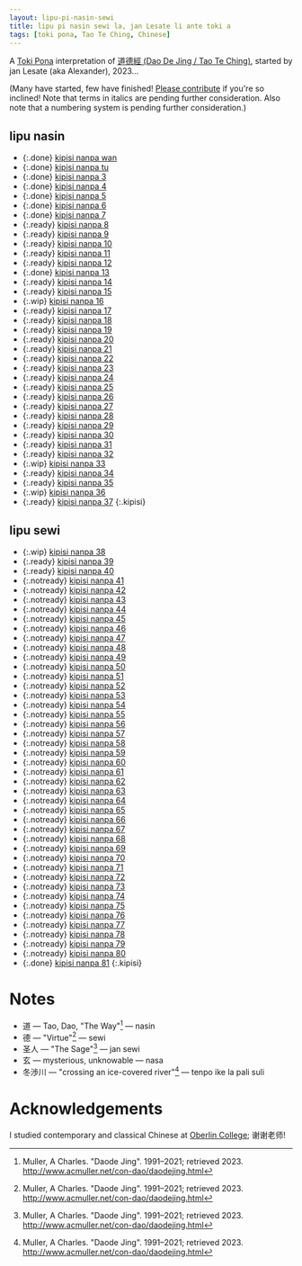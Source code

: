 ```yaml
---
layout: lipu-pi-nasin-sewi
title: lipu pi nasin sewi la, jan Lesate li ante toki a
tags: [toki pona, Tao Te Ching, Chinese]
---
```


A [Toki Pona] interpretation of [道德經 (Dao De Jing / Tao Te Ching)](https://en.wikipedia.org/wiki/Tao_Te_Ching), started by jan Lesate (aka Alexander), 2023…

(Many have started, few have finished! [Please contribute](https://github.com/alxndr/blog/tree/main/lipu-pi-nasin-sewi) if you're so inclined! Note that terms in italics are pending further consideration. Also note that a numbering system is pending further consideration.)


## lipu nasin

* {:.done} [kipisi nanpa wan](/lipu-pi-nasin-sewi/1)
* {:.done} [kipisi nanpa tu](/lipu-pi-nasin-sewi/2)
* {:.done} [kipisi nanpa 3](/lipu-pi-nasin-sewi/3)
* {:.done} [kipisi nanpa 4](/lipu-pi-nasin-sewi/4)
* {:.done} [kipisi nanpa 5](/lipu-pi-nasin-sewi/5)
* {:.done} [kipisi nanpa 6](/lipu-pi-nasin-sewi/6)
* {:.done} [kipisi nanpa 7](/lipu-pi-nasin-sewi/7)
* {:.ready} [kipisi nanpa 8](/lipu-pi-nasin-sewi/8)
* {:.ready} [kipisi nanpa 9](/lipu-pi-nasin-sewi/9)
* {:.ready} [kipisi nanpa 10](/lipu-pi-nasin-sewi/10)
* {:.ready} [kipisi nanpa 11](/lipu-pi-nasin-sewi/11)
* {:.ready} [kipisi nanpa 12](/lipu-pi-nasin-sewi/12)
* {:.done} [kipisi nanpa 13](/lipu-pi-nasin-sewi/13)
* {:.ready} [kipisi nanpa 14](/lipu-pi-nasin-sewi/14)
* {:.ready} [kipisi nanpa 15](/lipu-pi-nasin-sewi/15)
* {:.wip} [kipisi nanpa 16](/lipu-pi-nasin-sewi/16)
* {:.ready} [kipisi nanpa 17](/lipu-pi-nasin-sewi/17)
* {:.ready} [kipisi nanpa 18](/lipu-pi-nasin-sewi/18)
* {:.ready} [kipisi nanpa 19](/lipu-pi-nasin-sewi/19)
* {:.ready} [kipisi nanpa 20](/lipu-pi-nasin-sewi/20)
* {:.ready} [kipisi nanpa 21](/lipu-pi-nasin-sewi/21)
* {:.ready} [kipisi nanpa 22](/lipu-pi-nasin-sewi/22)
* {:.ready} [kipisi nanpa 23](/lipu-pi-nasin-sewi/23)
* {:.ready} [kipisi nanpa 24](/lipu-pi-nasin-sewi/24)
* {:.ready} [kipisi nanpa 25](/lipu-pi-nasin-sewi/25)
* {:.ready} [kipisi nanpa 26](/lipu-pi-nasin-sewi/26)
* {:.ready} [kipisi nanpa 27](/lipu-pi-nasin-sewi/27)
* {:.ready} [kipisi nanpa 28](/lipu-pi-nasin-sewi/28)
* {:.ready} [kipisi nanpa 29](/lipu-pi-nasin-sewi/29)
* {:.ready} [kipisi nanpa 30](/lipu-pi-nasin-sewi/30)
* {:.ready} [kipisi nanpa 31](/lipu-pi-nasin-sewi/31)
* {:.ready} [kipisi nanpa 32](/lipu-pi-nasin-sewi/32)
* {:.wip} [kipisi nanpa 33](/lipu-pi-nasin-sewi/33)
* {:.ready} [kipisi nanpa 34](/lipu-pi-nasin-sewi/34)
* {:.ready} [kipisi nanpa 35](/lipu-pi-nasin-sewi/35)
* {:.wip} [kipisi nanpa 36](/lipu-pi-nasin-sewi/36)
* {:.ready} [kipisi nanpa 37](/lipu-pi-nasin-sewi/37)
{:.kipisi}

## lipu sewi

* {:.wip} [kipisi nanpa 38](/lipu-pi-nasin-sewi/38)
* {:.ready} [kipisi nanpa 39](/lipu-pi-nasin-sewi/39)
* {:.ready} [kipisi nanpa 40](/lipu-pi-nasin-sewi/40)
* {:.notready} [kipisi nanpa 41](/lipu-pi-nasin-sewi/41)
* {:.notready} [kipisi nanpa 42](/lipu-pi-nasin-sewi/42)
* {:.notready} [kipisi nanpa 43](/lipu-pi-nasin-sewi/43)
* {:.notready} [kipisi nanpa 44](/lipu-pi-nasin-sewi/44)
* {:.notready} [kipisi nanpa 45](/lipu-pi-nasin-sewi/45)
* {:.notready} [kipisi nanpa 46](/lipu-pi-nasin-sewi/46)
* {:.notready} [kipisi nanpa 47](/lipu-pi-nasin-sewi/47)
* {:.notready} [kipisi nanpa 48](/lipu-pi-nasin-sewi/48)
* {:.notready} [kipisi nanpa 49](/lipu-pi-nasin-sewi/49)
* {:.notready} [kipisi nanpa 50](/lipu-pi-nasin-sewi/50)
* {:.notready} [kipisi nanpa 51](/lipu-pi-nasin-sewi/51)
* {:.notready} [kipisi nanpa 52](/lipu-pi-nasin-sewi/52)
* {:.notready} [kipisi nanpa 53](/lipu-pi-nasin-sewi/53)
* {:.notready} [kipisi nanpa 54](/lipu-pi-nasin-sewi/54)
* {:.notready} [kipisi nanpa 55](/lipu-pi-nasin-sewi/55)
* {:.notready} [kipisi nanpa 56](/lipu-pi-nasin-sewi/56)
* {:.notready} [kipisi nanpa 57](/lipu-pi-nasin-sewi/57)
* {:.notready} [kipisi nanpa 58](/lipu-pi-nasin-sewi/58)
* {:.notready} [kipisi nanpa 59](/lipu-pi-nasin-sewi/59)
* {:.notready} [kipisi nanpa 60](/lipu-pi-nasin-sewi/60)
* {:.notready} [kipisi nanpa 61](/lipu-pi-nasin-sewi/61)
* {:.notready} [kipisi nanpa 62](/lipu-pi-nasin-sewi/62)
* {:.notready} [kipisi nanpa 63](/lipu-pi-nasin-sewi/63)
* {:.notready} [kipisi nanpa 64](/lipu-pi-nasin-sewi/64)
* {:.notready} [kipisi nanpa 65](/lipu-pi-nasin-sewi/65)
* {:.notready} [kipisi nanpa 66](/lipu-pi-nasin-sewi/66)
* {:.notready} [kipisi nanpa 67](/lipu-pi-nasin-sewi/67)
* {:.notready} [kipisi nanpa 68](/lipu-pi-nasin-sewi/68)
* {:.notready} [kipisi nanpa 69](/lipu-pi-nasin-sewi/69)
* {:.notready} [kipisi nanpa 70](/lipu-pi-nasin-sewi/70)
* {:.notready} [kipisi nanpa 71](/lipu-pi-nasin-sewi/71)
* {:.notready} [kipisi nanpa 72](/lipu-pi-nasin-sewi/72)
* {:.notready} [kipisi nanpa 73](/lipu-pi-nasin-sewi/73)
* {:.notready} [kipisi nanpa 74](/lipu-pi-nasin-sewi/74)
* {:.notready} [kipisi nanpa 75](/lipu-pi-nasin-sewi/75)
* {:.notready} [kipisi nanpa 76](/lipu-pi-nasin-sewi/76)
* {:.notready} [kipisi nanpa 77](/lipu-pi-nasin-sewi/77)
* {:.notready} [kipisi nanpa 78](/lipu-pi-nasin-sewi/78)
* {:.notready} [kipisi nanpa 79](/lipu-pi-nasin-sewi/79)
* {:.notready} [kipisi nanpa 80](/lipu-pi-nasin-sewi/80)
* {:.done} [kipisi nanpa 81](/lipu-pi-nasin-sewi/81)
{:.kipisi}


# Notes

* 道 — Tao, Dao, "The Way"[^Muller] — nasin
* 德 — "Virtue"[^Muller] — sewi
* 圣人 — "The Sage"[^Muller] — jan sewi
* 玄 — mysterious, unknowable — nasa
* 冬渉川 — "crossing an ice-covered river"[^Muller] — tenpo ike la pali suli

# Acknowledgements

I studied contemporary and classical Chinese at [Oberlin College](https://oberlin.edu); 谢谢老师!

<style>
  ul.kipisi {
    list-style: '☯︎  ';
    padding-left: 1.5em;
    column-width: 8.6em;
  }
  ul.kipisi li {
  }
  ul.kipisi .done a {
    font-size: 1.1em;
  }
  ul.kipisi .wip a {
    font-style: italic;
    opacity: 0.8;
  }
  ul.kipisi .ready a {
    color: gray;
    text-decoration: none;
  }
  ul.kipisi .notready a {
    color: gray;
    opacity: 0.6;
    text-decoration: none;
    font-style: italic;
  }
</style>

[^Muller]: Muller, A Charles. "Daode Jing". 1991–2021; retrieved 2023. http://www.acmuller.net/con-dao/daodejing.html

[Toki Pona]: https://tokipona.org
